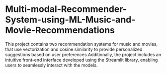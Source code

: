 # Multi-modal-Recommender-System-using-ML-Music-and-Movie-Recommendations
This project contains two recommendation systems for music and movies, that use vectorization and cosine similarity to provide personalized suggestions based on user preferences.Additionally, the project includes an intuitive front-end interface developed using the Streamlit library, enabling users to seamlessly interact with the models.
